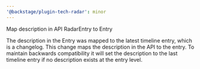 ```yaml
---
'@backstage/plugin-tech-radar': minor
---
```


Map description in API RadarEntry to Entry

The description in the Entry was mapped to the latest timeline entry, which is a changelog. This
change maps the description in the API to the entry. To maintain backwards compatibility it
will set the description to the last timeline entry if no description exists at the entry level.
